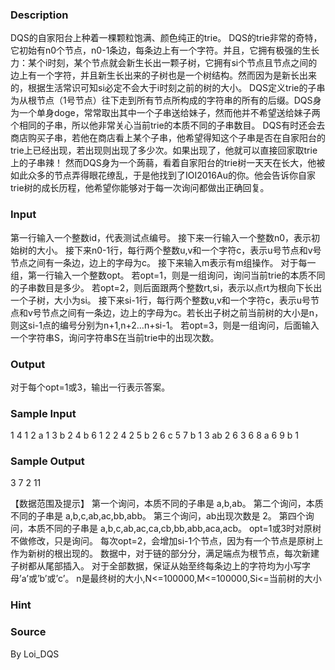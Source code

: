 
### Description
DQS的自家阳台上种着一棵颗粒饱满、颜色纯正的trie。
DQS的trie非常的奇特，它初始有n0个节点，n0-1条边，每条边上有一个字符。并且，它拥有极强的生长力：某个i时刻，某个节点就会新生长出一颗子树，它拥有si个节点且节点之间的边上有一个字符，并且新生长出来的子树也是一个树结构。然而因为是新长出来的，根据生活常识可知si必定不会大于i时刻之前的树的大小。
DQS定义trie的子串为从根节点（1号节点）往下走到所有节点所构成的字符串的所有的后缀。DQS身为一个单身doge，常常取出其中一个子串送给妹子，然而他并不希望送给妹子两个相同的子串，所以他非常关心当前trie的本质不同的子串数目。
DQS有时还会去商店购买子串，若他在商店看上某个子串，他希望得知这个子串是否在自家阳台的trie上已经出现，若出现则出现了多少次。如果出现了，他就可以直接回家取trie上的子串辣！
然而DQS身为一个蒟蒻，看着自家阳台的trie树一天天在长大，他被如此众多的节点弄得眼花缭乱，于是他找到了IOI2016Au的你。他会告诉你自家trie树的成长历程，他希望你能够对于每一次询问都做出正确回复。


### Input
第一行输入一个整数id，代表测试点编号。
接下来一行输入一个整数n0，表示初始树的大小。
接下来n0-1行，每行两个整数u,v和一个字符c，表示u号节点和v号节点之间有一条边，边上的字母为c。
接下来输入m表示有m组操作。
对于每一组，第一行输入一个整数opt。
若opt=1，则是一组询问，询问当前trie的本质不同的子串数目是多少。
若opt=2，则后面跟两个整数rt,si，表示以点rt为根向下长出一个子树，大小为si。
接下来si-1行，每行两个整数u,v和一个字符c，表示u号节点和v号节点之间有一条边，边上的字母为c。若长出子树之前当前树的大小是n，则这si-1点的编号分别为n+1,n+2…n+si-1。
若opt=3，则是一组询问，后面输入一个字符串S，询问字符串S在当前trie中的出现次数。 


### Output
对于每个opt=1或3，输出一行表示答案。


### Sample Input
1
4
1 2 a 
1 3 b
2 4 b
6
1
2 2 4
2 5 b
2 6 c 
5 7 b
1
3 ab
2 6 3
6 8 a
6 9 b
1
### Sample Output
3
7
2
11

【数据范围及提示】
第一个询问，本质不同的子串是 a,b,ab。
第二个询问，本质不同的子串是 a,b,c,ab,ac,bb,abb。
第三个询问，ab出现次数是 2。
第四个询问，本质不同的子串是 a,b,c,ab,ac,ca,cb,bb,abb,aca,acb。
opt=1或3时对原树不做修改，只是询问。
每次opt=2，会增加si-1个节点，因为有一个节点是原树上作为新树的根出现的。
数据中，对于链的部分分，满足端点为根节点，每次新建子树都从尾部插入。
对于全部数据，保证从始至终每条边上的字符均为小写字母’a’或’b’或’c’。
n是最终树的大小,N<=100000,M<=100000,Si<=当前树的大小
### Hint

### Source
By Loi_DQS